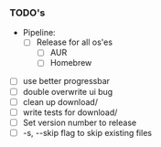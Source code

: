### TODO's

- Pipeline:
  - [ ] Release for all os'es
    - [ ] AUR
    - [ ] Homebrew
- [ ] use better progressbar
- [ ] double overwrite ui bug
- [ ] clean up download/
- [ ] write tests for download/
- [ ] Set version number to release
- [ ] -s, --skip flag to skip existing files

